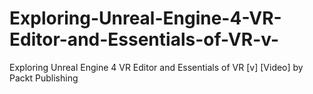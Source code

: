 # Exploring-Unreal-Engine-4-VR-Editor-and-Essentials-of-VR-v-
Exploring Unreal Engine 4 VR Editor and Essentials of VR [v] [Video] by Packt Publishing
